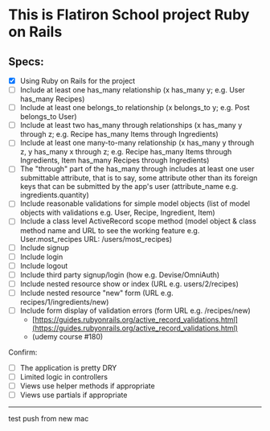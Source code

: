 # This is Flatiron School project Ruby on Rails 

## Specs: 

- [x]  Using Ruby on Rails for the project
- [ ]  Include at least one has_many relationship (x has_many y; e.g. User has_many Recipes)
- [ ]  Include at least one belongs_to relationship (x belongs_to y; e.g. Post belongs_to User)
- [ ]  Include at least two has_many through relationships (x has_many y through z; e.g. Recipe has_many Items through Ingredients)
- [ ]  Include at least one many-to-many relationship (x has_many y through z, y has_many x through z; e.g. Recipe has_many Items through Ingredients, Item has_many Recipes through Ingredients)
- [ ]  The "through" part of the has_many through includes at least one user submittable attribute, that is to say, some attribute other than its foreign keys that can be submitted by the app's user (attribute_name e.g. ingredients.quantity)
- [ ]  Include reasonable validations for simple model objects (list of model objects with validations e.g. User, Recipe, Ingredient, Item)
- [ ]  Include a class level ActiveRecord scope method (model object & class method name and URL to see the working feature e.g. User.most_recipes URL: /users/most_recipes)
- [ ]  Include signup
- [ ]  Include login
- [ ]  Include logout
- [ ]  Include third party signup/login (how e.g. Devise/OmniAuth)
- [ ]  Include nested resource show or index (URL e.g. users/2/recipes)
- [ ]  Include nested resource "new" form (URL e.g. recipes/1/ingredients/new)
- [ ]  Include form display of validation errors (form URL e.g. /recipes/new)
    - [https://guides.rubyonrails.org/active_record_validations.html](https://guides.rubyonrails.org/active_record_validations.html)
    - (udemy course #180)

Confirm:

- [ ]  The application is pretty DRY
- [ ]  Limited logic in controllers
- [ ]  Views use helper methods if appropriate
- [ ]  Views use partials if appropriate

---
test push from new mac